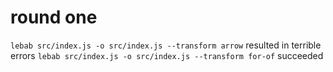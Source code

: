 # round one
`lebab src/index.js -o src/index.js --transform arrow`
  resulted in terrible errors
`lebab src/index.js -o src/index.js --transform for-of`
  succeeded
